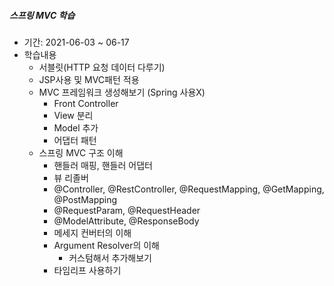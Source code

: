##### 스프링 MVC 학습
- 기간: 2021-06-03 ~ 06-17
- 학습내용
    - 서블릿(HTTP 요청 데이터 다루기)
    - JSP사용 및 MVC패턴 적용
    - MVC 프레임워크 생성해보기 (Spring 사용X)
      - Front Controller
      - View 분리
      - Model 추가
      - 어댑터 패턴
    - 스프링 MVC 구조 이해
        - 핸들러 매핑, 핸들러 어댑터
        - 뷰 리졸버
        - @Controller, @RestController, @RequestMapping, @GetMapping, @PostMapping 
        - @RequestParam, @RequestHeader
        - @ModelAttribute, @ResponseBody
        - 메세지 컨버터의 이해
        - Argument Resolver의 이해
            - 커스텀해서 추가해보기
        - 타임리프 사용하기